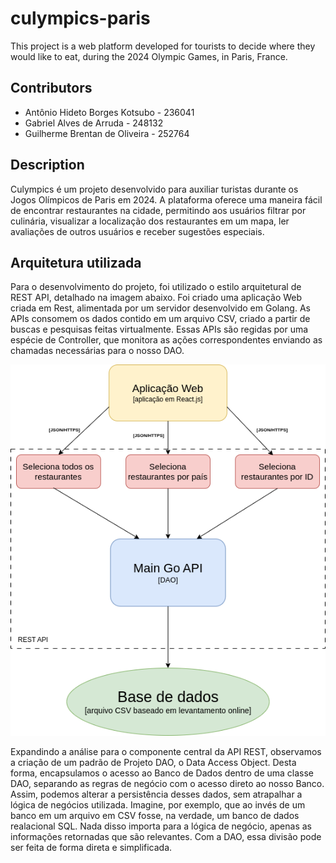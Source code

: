 # culympics-paris

This project is a web platform developed for tourists to decide where they would like to eat, during the 2024 Olympic Games, in Paris, France.

## Contributors

- Antônio Hideto Borges Kotsubo - 236041
- Gabriel Alves de Arruda - 248132
- Guilherme Brentan de Oliveira - 252764

## Description

Culympics é um projeto desenvolvido para auxiliar turistas durante os Jogos Olímpicos de Paris em 2024. A plataforma oferece uma maneira fácil de encontrar restaurantes na cidade, permitindo aos usuários filtrar por culinária, visualizar a localização dos restaurantes em um mapa, ler avaliações de outros usuários e receber sugestões especiais.

## Arquitetura utilizada

Para o desenvolvimento do projeto, foi utilizado o estilo arquitetural de REST API, detalhado na imagem abaixo.
Foi criado uma aplicação Web criada em Rest, alimentada por um servidor desenvolvido em Golang.
As APIs consomem os dados contido em um arquivo CSV, criado a partir de buscas e pesquisas feitas virtualmente.
Essas APIs são regidas por uma espécie de Controller, que monitora as ações correspondentes enviando as chamadas necessárias para o nosso DAO. 

![Design Arquitetural](atividades/atividade_4/imagens/arquitetura.png)

Expandindo a análise para o componente central da API REST, observamos a criação de um padrão de Projeto DAO, o Data Access Object.
Desta forma, encapsulamos o acesso ao Banco de Dados dentro de uma classe DAO, separando as regras de negócio com o acesso direto ao nosso Banco.
Assim, podemos alterar a persistência desses dados, sem atrapalhar a lógica de negócios utilizada. Imagine, por exemplo, que ao invés de um banco em um arquivo em CSV fosse, na verdade, um banco de dados realacional SQL. Nada disso importa para a lógica de negócio, apenas as informações retornadas que são relevantes. Com a DAO, essa divisão pode ser feita de forma direta e simplificada. 
